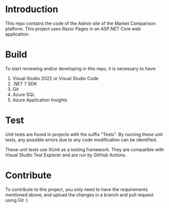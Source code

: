 # Introduction
This repo contains the code of the Admin site of the Market Comparison platform. This project uses Razor Pages in an ASP.NET Core web application.

# Build
To start reviewing and/or developing in this repo, it is necessary to have:
1. Visual Studio 2022 or Visual Studio Code
2. .NET 7 SDK
3. Git
4. Azure SQL
5. Azure Application Insights

# Test
Unit tests are found in projects with the suffix "Tests". By running these unit tests, any possible errors due to any code modification can be identified.

These unit tests use XUnit as a testing framework. They are compatible with Visual Studio Test Explorer and are run by GitHub Actions.

# Contribute
To contribute to this project, you only need to have the requirements mentioned above, and upload the changes in a branch and pull request using Git :)
